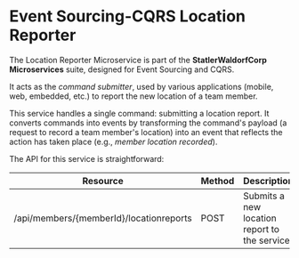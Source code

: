 # Event Sourcing-CQRS Location Reporter

The Location Reporter Microservice is part of the **StatlerWaldorfCorp Microservices** suite, designed for Event Sourcing and CQRS. 

It acts as the _command submitter_, used by various applications (mobile, web, embedded, etc.) to report the new location of a team member.

This service handles a single command: submitting a location report. It converts commands into events by transforming the command's payload (a request to record a team member's location) into an event that reflects the action has taken place (e.g., _member location recorded_).

The API for this service is straightforward:

| Resource | Method | Description |
|----------|--------|-------------|
| /api/members/{memberId}/locationreports | POST   | Submits a new location report to the service |
